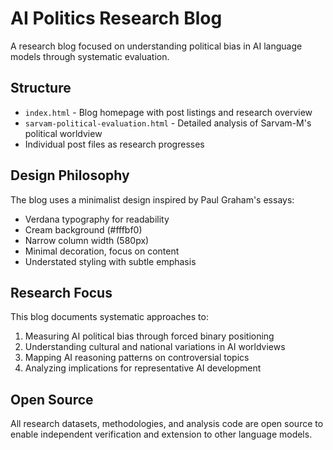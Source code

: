 # AI Politics Research Blog

A research blog focused on understanding political bias in AI language models through systematic evaluation.

## Structure

- `index.html` - Blog homepage with post listings and research overview
- `sarvam-political-evaluation.html` - Detailed analysis of Sarvam-M's political worldview
- Individual post files as research progresses

## Design Philosophy

The blog uses a minimalist design inspired by Paul Graham's essays:
- Verdana typography for readability
- Cream background (#fffbf0) 
- Narrow column width (580px)
- Minimal decoration, focus on content
- Understated styling with subtle emphasis

## Research Focus

This blog documents systematic approaches to:
1. Measuring AI political bias through forced binary positioning
2. Understanding cultural and national variations in AI worldviews  
3. Mapping AI reasoning patterns on controversial topics
4. Analyzing implications for representative AI development

## Open Source

All research datasets, methodologies, and analysis code are open source to enable independent verification and extension to other language models.